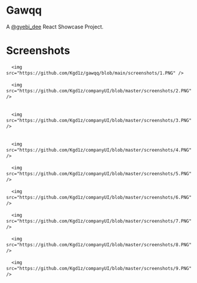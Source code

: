 # Gawqq

A [@gyebi_dee](https://twitter.com/gyebi_dee) React Showcase Project.

 
# Screenshots
 
   
      <img src="https://github.com/Kgd1z/gawqq/blob/main/screenshots/1.PNG" />
    
      <img src="https://github.com/Kgd1z/companyUI/blob/master/screenshots/2.PNG" />
    
 
      <img src="https://github.com/Kgd1z/companyUI/blob/master/screenshots/3.PNG" />
     
   
      <img src="https://github.com/Kgd1z/companyUI/blob/master/screenshots/4.PNG" />
   
      <img src="https://github.com/Kgd1z/companyUI/blob/master/screenshots/5.PNG" />
    
      <img src="https://github.com/Kgd1z/companyUI/blob/master/screenshots/6.PNG" />
     
      <img src="https://github.com/Kgd1z/companyUI/blob/master/screenshots/7.PNG" />
   
      <img src="https://github.com/Kgd1z/companyUI/blob/master/screenshots/8.PNG" />
    
      <img src="https://github.com/Kgd1z/companyUI/blob/master/screenshots/9.PNG" />
    
 
    
   
    
    

 